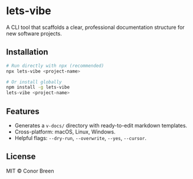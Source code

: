 # lets-vibe

A CLI tool that scaffolds a clear, professional documentation structure for new software projects.

## Installation

```bash
# Run directly with npx (recommended)
npx lets-vibe <project-name>

# Or install globally
npm install -g lets-vibe
lets-vibe <project-name>
```

## Features

- Generates a `v-docs/` directory with ready-to-edit markdown templates.
- Cross-platform: macOS, Linux, Windows.
- Helpful flags: `--dry-run`, `--overwrite`, `--yes`, `--cursor`.

## License

MIT © Conor Breen

